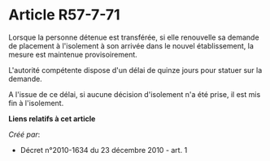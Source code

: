 # Article R57-7-71

Lorsque la personne détenue est transférée, si elle renouvelle sa demande de placement à l'isolement à son arrivée dans le
nouvel établissement, la mesure est maintenue provisoirement. 

L'autorité compétente dispose d'un délai de quinze jours pour statuer sur la demande. 

A l'issue de ce délai, si aucune décision d'isolement n'a été prise, il est mis fin à l'isolement.

**Liens relatifs à cet article**

_Créé par_:

  - Décret n°2010-1634 du 23 décembre 2010 - art. 1
